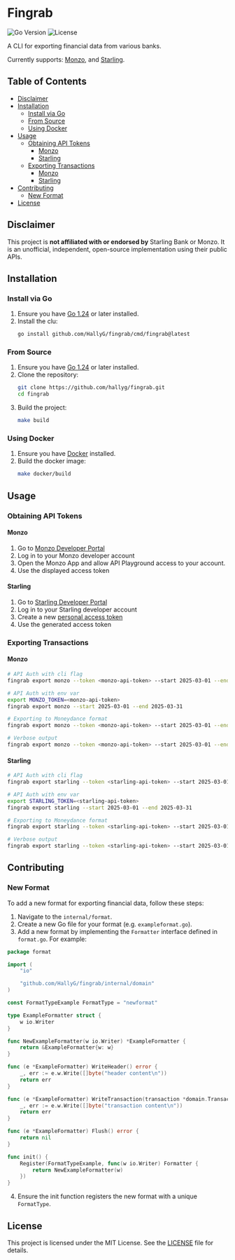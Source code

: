 # Fingrab
![Go Version](https://img.shields.io/github/go-mod/go-version/hallyg/fingrab)
![License](https://img.shields.io/github/license/hallyg/fingrab)

A CLI for exporting financial data from various banks.

Currently supports: [Monzo](https://monzo.com/), and [Starling](https://www.starlingbank.com/).

## Table of Contents
- [Disclaimer](#disclaimer)
- [Installation](#installation)
  - [Install via Go](#install-via-go)
  - [From Source](#from-source)
  - [Using Docker](#using-docker)
- [Usage](#usage)
  - [Obtaining API Tokens](#obtaining-api-tokens)
    - [Monzo](#monzo)
    - [Starling](#starling)
  - [Exporting Transactions](#exporting-transactions)
    - [Monzo](#monzo-1)
    - [Starling](#starling-1)
- [Contributing](#contributing)
  - [New Format](#new-format)
- [License](#license)

## Disclaimer
This project is **not affiliated with or endorsed by** Starling Bank or Monzo. It is an unofficial, independent, open-source implementation using their public APIs.

## Installation

### Install via Go
1. Ensure you have [Go 1.24](https://go.dev/doc/install) or later installed.
2. Install the clu:
   ```bash
   go install github.com/HallyG/fingrab/cmd/fingrab@latest
   ```

### From Source
1. Ensure you have [Go 1.24](https://go.dev/doc/install) or later installed.
2. Clone the repository:
   ```bash
   git clone https://github.com/hallyg/fingrab.git
   cd fingrab
   ```
3. Build the project:
   ```bash
   make build
   ```

### Using Docker
1. Ensure you have [Docker](https://docs.docker.com/get-started/get-docker/) installed.
2. Build the docker image:
   ```bash
   make docker/build
   ```

## Usage

### Obtaining API Tokens

#### Monzo
1. Go to [Monzo Developer Portal](https://developers.monzo.com/)
2. Log in to your Monzo developer account
3. Open the Monzo App and allow API Playground access to your account.
4. Use the displayed access token

#### Starling
1. Go to [Starling Developer Portal](https://developer.starlingbank.com/)
2. Log in to your Starling developer account
3. Create a new [personal access token](https://developer.starlingbank.com/personal/token)
4. Use the generated access token

### Exporting Transactions

#### Monzo
```bash
# API Auth with cli flag
fingrab export monzo --token <monzo-api-token> --start 2025-03-01 --end 2025-03-31

# API Auth with env var
export MONZO_TOKEN=<monzo-api-token>
fingrab export monzo --start 2025-03-01 --end 2025-03-31

# Exporting to Moneydance format
fingrab export monzo --token <monzo-api-token> --start 2025-03-01 --end 2025-03-31 --format moneydance

# Verbose output
fingrab export monzo --token <monzo-api-token> --start 2025-03-01 --end 2025-03-31 --verbose
```

#### Starling
```bash
# API Auth with cli flag
fingrab export starling --token <starling-api-token> --start 2025-03-01 --end 2025-03-31

# API Auth with env var
export STARLING_TOKEN=<starling-api-token>
fingrab export starling --start 2025-03-01 --end 2025-03-31

# Exporting to Moneydance format
fingrab export starling --token <starling-api-token> --start 2025-03-01 --end 2025-03-31 --format moneydance

# Verbose output
fingrab export starling --token <starling-api-token> --start 2025-03-01 --end 2025-03-31 --verbose
```
## Contributing

### New Format
To add a new format for exporting financial data, follow these steps:
1. Navigate to the `internal/format`.
2. Create a new Go file for your format (e.g. `exampleformat.go`).
3. Add a new format by implementing the `Formatter` interface defined in `format.go`. For example:
```go
package format

import (
	"io"

	"github.com/HallyG/fingrab/internal/domain"
)

const FormatTypeExample FormatType = "newformat"

type ExampleFormatter struct {
	w io.Writer
}

func NewExampleFormatter(w io.Writer) *ExampleFormatter {
	return &ExampleFormatter{w: w}
}

func (e *ExampleFormatter) WriteHeader() error {
	_, err := e.w.Write([]byte("header content\n"))
	return err
}

func (e *ExampleFormatter) WriteTransaction(transaction *domain.Transaction) error {
	_, err := e.w.Write([]byte("transaction content\n"))
	return err
}

func (e *ExampleFormatter) Flush() error {
	return nil
}

func init() {
	Register(FormatTypeExample, func(w io.Writer) Formatter {
		return NewExampleFormatter(w)
	})
}
```
4. Ensure the init function registers the new format with a unique `FormatType`.

## License
This project is licensed under the MIT License. See the [LICENSE](./LICENSE) file for details.